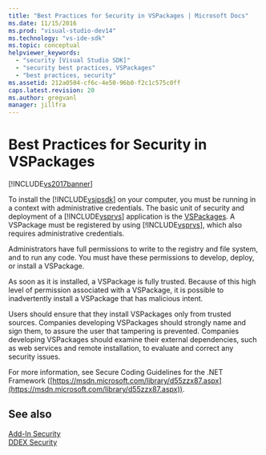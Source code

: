 ```yaml
---
title: "Best Practices for Security in VSPackages | Microsoft Docs"
ms.date: 11/15/2016
ms.prod: "visual-studio-dev14"
ms.technology: "vs-ide-sdk"
ms.topic: conceptual
helpviewer_keywords: 
  - "security [Visual Studio SDK]"
  - "security best practices, VSPackages"
  - "best practices, security"
ms.assetid: 212a0504-cf6c-4e50-96b0-f2c1c575c0ff
caps.latest.revision: 20
ms.author: gregvanl
manager: jillfra
---
```

# Best Practices for Security in VSPackages
[!INCLUDE[vs2017banner](../../includes/vs2017banner.md)]

To install the [!INCLUDE[vsipsdk](../../includes/vsipsdk-md.md)] on your computer, you must be running in a context with administrative credentials. The basic unit of security and deployment of a [!INCLUDE[vsprvs](../../includes/vsprvs-md.md)] application is the [VSPackages](../../extensibility/internals/vspackages.md). A VSPackage must be registered by using [!INCLUDE[vsprvs](../../includes/vsprvs-md.md)], which also requires administrative credentials.  
  
 Administrators have full permissions to write to the registry and file system, and to run any code. You must have these permissions to develop, deploy, or install a VSPackage.  
  
 As soon as it is installed, a VSPackage is fully trusted. Because of this high level of permission associated with a VSPackage, it is possible to inadvertently install a VSPackage that has malicious intent.  
  
 Users should ensure that they install VSPackages only from trusted sources. Companies developing VSPackages should strongly name and sign them, to assure the user that tampering is prevented. Companies developing VSPackages should examine their external dependencies, such as web services and remote installation, to evaluate and correct any security issues.  
  
 For more information, see Secure Coding Guidelines for the .NET Framework ([https://msdn.microsoft.com/library/d55zzx87.aspx](https://msdn.microsoft.com/library/d55zzx87.aspx)).  
  
## See also  
 [Add-In Security](https://msdn.microsoft.com/library/44a5c651-6246-4310-b371-65378917c799)   
 [DDEX Security](https://msdn.microsoft.com/44a52a70-5c98-450e-993d-4a3b32f69ba8)
